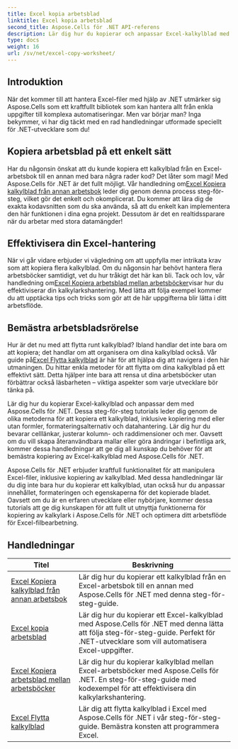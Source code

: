 ```yaml
---
title: Excel kopia arbetsblad
linktitle: Excel kopia arbetsblad
second_title: Aspose.Cells för .NET API-referens
description: Lär dig hur du kopierar och anpassar Excel-kalkylblad med Aspose.Cells för .NET. Detaljerade handledningar för masterdatamanipulering och formatering.
type: docs
weight: 16
url: /sv/net/excel-copy-worksheet/
---
```

## Introduktion

När det kommer till att hantera Excel-filer med hjälp av .NET utmärker sig Aspose.Cells som ett kraftfullt bibliotek som kan hantera allt från enkla uppgifter till komplexa automatiseringar. Men var börjar man? Inga bekymmer, vi har dig täckt med en rad handledningar utformade speciellt för .NET-utvecklare som du!

## Kopiera arbetsblad på ett enkelt sätt

 Har du någonsin önskat att du kunde kopiera ett kalkylblad från en Excel-arbetsbok till en annan med bara några rader kod? Det låter som magi! Med Aspose.Cells för .NET är det fullt möjligt. Vår handledning om[Excel Kopiera kalkylblad från annan arbetsbok](./excel-copy-worksheet-from-other-workbook/) leder dig genom denna process steg-för-steg, vilket gör det enkelt och okomplicerat. Du kommer att lära dig de exakta kodavsnitten som du ska använda, så att du enkelt kan implementera den här funktionen i dina egna projekt. Dessutom är det en realtidssparare när du arbetar med stora datamängder!

## Effektivisera din Excel-hantering

 När vi går vidare erbjuder vi vägledning om att uppfylla mer intrikata krav som att kopiera flera kalkylblad. Om du någonsin har behövt hantera flera arbetsböcker samtidigt, vet du hur tråkigt det här kan bli. Tack och lov, vår handledning om[Excel Kopiera arbetsblad mellan arbetsböcker](./excel-copy-worksheets-between-workbooks/)visar hur du effektiviserar din kalkylarkshantering. Med lätta att följa exempel kommer du att upptäcka tips och tricks som gör att de här uppgifterna blir lätta i ditt arbetsflöde.

## Bemästra arbetsbladsrörelse

 Hur är det nu med att flytta runt kalkylblad? Ibland handlar det inte bara om att kopiera; det handlar om att organisera om dina kalkylblad också. Vår guide på[Excel Flytta kalkylblad](./excel-move-worksheet/) är här för att hjälpa dig att navigera i den här utmaningen. Du hittar enkla metoder för att flytta om dina kalkylblad på ett effektivt sätt. Detta hjälper inte bara att rensa ut dina arbetsböcker utan förbättrar också läsbarheten – viktiga aspekter som varje utvecklare bör tänka på.

Lär dig hur du kopierar Excel-kalkylblad och anpassar dem med Aspose.Cells för .NET. Dessa steg-för-steg tutorials leder dig genom de olika metoderna för att kopiera ett kalkylblad, inklusive kopiering med eller utan formler, formateringsalternativ och datahantering. Lär dig hur du bevarar celllänkar, justerar kolumn- och raddimensioner och mer. Oavsett om du vill skapa återanvändbara mallar eller göra ändringar i befintliga ark, kommer dessa handledningar att ge dig all kunskap du behöver för att bemästra kopiering av Excel-kalkylblad med Aspose.Cells för .NET.

Aspose.Cells för .NET erbjuder kraftfull funktionalitet för att manipulera Excel-filer, inklusive kopiering av kalkylblad. Med dessa handledningar lär du dig inte bara hur du kopierar ett kalkylblad, utan också hur du anpassar innehållet, formateringen och egenskaperna för det kopierade bladet. Oavsett om du är en erfaren utvecklare eller nybörjare, kommer dessa tutorials att ge dig kunskapen för att fullt ut utnyttja funktionerna för kopiering av kalkylark i Aspose.Cells för .NET och optimera ditt arbetsflöde för Excel-filbearbetning.

## Handledningar 
| Titel | Beskrivning |
| --- | --- |
| [Excel Kopiera kalkylblad från annan arbetsbok](./excel-copy-worksheet-from-other-workbook/) | Lär dig hur du kopierar ett kalkylblad från en Excel-arbetsbok till en annan med Aspose.Cells för .NET med denna steg-för-steg-guide. |  
| [Excel kopia arbetsblad](./excel-copy-worksheet/) | Lär dig hur du kopierar ett Excel-kalkylblad med Aspose.Cells för .NET med denna lätta att följa steg-för-steg-guide. Perfekt för .NET-utvecklare som vill automatisera Excel-uppgifter. |  
| [Excel Kopiera arbetsblad mellan arbetsböcker](./excel-copy-worksheets-between-workbooks/) | Lär dig hur du kopierar kalkylblad mellan Excel-arbetsböcker med Aspose.Cells för .NET. En steg-för-steg-guide med kodexempel för att effektivisera din kalkylarkshantering. |  
| [Excel Flytta kalkylblad](./excel-move-worksheet/) | Lär dig att flytta kalkylblad i Excel med Aspose.Cells för .NET i vår steg-för-steg-guide. Bemästra konsten att programmera Excel. |  